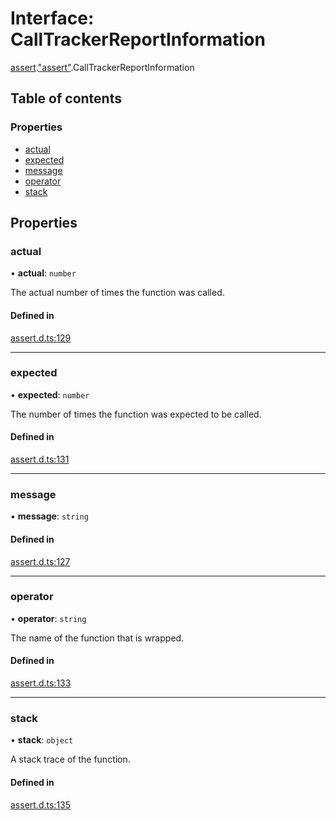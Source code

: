 # Interface: CallTrackerReportInformation

[assert](../modules/assert.md).["assert"](../modules/assert._assert_.md).CallTrackerReportInformation

## Table of contents

### Properties

- [actual](assert._assert_.CallTrackerReportInformation.md#actual)
- [expected](assert._assert_.CallTrackerReportInformation.md#expected)
- [message](assert._assert_.CallTrackerReportInformation.md#message)
- [operator](assert._assert_.CallTrackerReportInformation.md#operator)
- [stack](assert._assert_.CallTrackerReportInformation.md#stack)

## Properties

### actual

• **actual**: `number`

The actual number of times the function was called.

#### Defined in

[assert.d.ts:129](https://github.com/goodcodedev/bun-types/blob/8bd1b3a/assert.d.ts#L129)

___

### expected

• **expected**: `number`

The number of times the function was expected to be called.

#### Defined in

[assert.d.ts:131](https://github.com/goodcodedev/bun-types/blob/8bd1b3a/assert.d.ts#L131)

___

### message

• **message**: `string`

#### Defined in

[assert.d.ts:127](https://github.com/goodcodedev/bun-types/blob/8bd1b3a/assert.d.ts#L127)

___

### operator

• **operator**: `string`

The name of the function that is wrapped.

#### Defined in

[assert.d.ts:133](https://github.com/goodcodedev/bun-types/blob/8bd1b3a/assert.d.ts#L133)

___

### stack

• **stack**: `object`

A stack trace of the function.

#### Defined in

[assert.d.ts:135](https://github.com/goodcodedev/bun-types/blob/8bd1b3a/assert.d.ts#L135)
